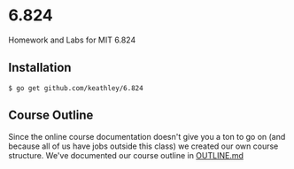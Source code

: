 # 6.824
Homework and Labs for MIT 6.824

## Installation

    $ go get github.com/keathley/6.824

## Course Outline

Since the online course documentation doesn't give you a ton to go on (and because all of us have jobs outside this class) we created our own course structure.  We've documented our course outline in [OUTLINE.md](./OUTLINE.md)
